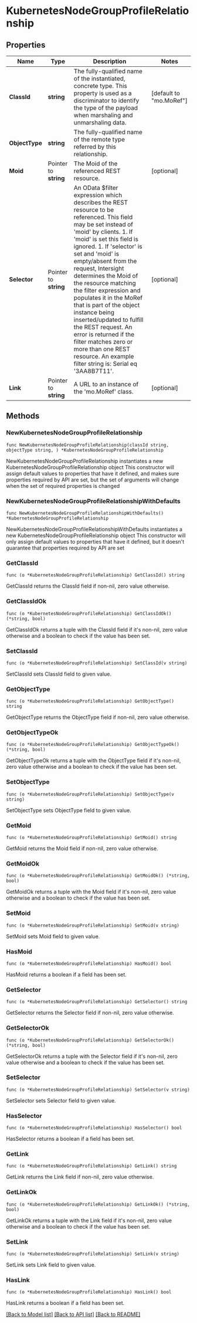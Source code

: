 # KubernetesNodeGroupProfileRelationship

## Properties

Name | Type | Description | Notes
------------ | ------------- | ------------- | -------------
**ClassId** | **string** | The fully-qualified name of the instantiated, concrete type. This property is used as a discriminator to identify the type of the payload when marshaling and unmarshaling data. | [default to "mo.MoRef"]
**ObjectType** | **string** | The fully-qualified name of the remote type referred by this relationship. | 
**Moid** | Pointer to **string** | The Moid of the referenced REST resource. | [optional] 
**Selector** | Pointer to **string** | An OData $filter expression which describes the REST resource to be referenced. This field may be set instead of &#39;moid&#39; by clients. 1. If &#39;moid&#39; is set this field is ignored. 1. If &#39;selector&#39; is set and &#39;moid&#39; is empty/absent from the request, Intersight determines the Moid of the resource matching the filter expression and populates it in the MoRef that is part of the object instance being inserted/updated to fulfill the REST request. An error is returned if the filter matches zero or more than one REST resource. An example filter string is: Serial eq &#39;3AA8B7T11&#39;. | [optional] 
**Link** | Pointer to **string** | A URL to an instance of the &#39;mo.MoRef&#39; class. | [optional] 

## Methods

### NewKubernetesNodeGroupProfileRelationship

`func NewKubernetesNodeGroupProfileRelationship(classId string, objectType string, ) *KubernetesNodeGroupProfileRelationship`

NewKubernetesNodeGroupProfileRelationship instantiates a new KubernetesNodeGroupProfileRelationship object
This constructor will assign default values to properties that have it defined,
and makes sure properties required by API are set, but the set of arguments
will change when the set of required properties is changed

### NewKubernetesNodeGroupProfileRelationshipWithDefaults

`func NewKubernetesNodeGroupProfileRelationshipWithDefaults() *KubernetesNodeGroupProfileRelationship`

NewKubernetesNodeGroupProfileRelationshipWithDefaults instantiates a new KubernetesNodeGroupProfileRelationship object
This constructor will only assign default values to properties that have it defined,
but it doesn't guarantee that properties required by API are set

### GetClassId

`func (o *KubernetesNodeGroupProfileRelationship) GetClassId() string`

GetClassId returns the ClassId field if non-nil, zero value otherwise.

### GetClassIdOk

`func (o *KubernetesNodeGroupProfileRelationship) GetClassIdOk() (*string, bool)`

GetClassIdOk returns a tuple with the ClassId field if it's non-nil, zero value otherwise
and a boolean to check if the value has been set.

### SetClassId

`func (o *KubernetesNodeGroupProfileRelationship) SetClassId(v string)`

SetClassId sets ClassId field to given value.


### GetObjectType

`func (o *KubernetesNodeGroupProfileRelationship) GetObjectType() string`

GetObjectType returns the ObjectType field if non-nil, zero value otherwise.

### GetObjectTypeOk

`func (o *KubernetesNodeGroupProfileRelationship) GetObjectTypeOk() (*string, bool)`

GetObjectTypeOk returns a tuple with the ObjectType field if it's non-nil, zero value otherwise
and a boolean to check if the value has been set.

### SetObjectType

`func (o *KubernetesNodeGroupProfileRelationship) SetObjectType(v string)`

SetObjectType sets ObjectType field to given value.


### GetMoid

`func (o *KubernetesNodeGroupProfileRelationship) GetMoid() string`

GetMoid returns the Moid field if non-nil, zero value otherwise.

### GetMoidOk

`func (o *KubernetesNodeGroupProfileRelationship) GetMoidOk() (*string, bool)`

GetMoidOk returns a tuple with the Moid field if it's non-nil, zero value otherwise
and a boolean to check if the value has been set.

### SetMoid

`func (o *KubernetesNodeGroupProfileRelationship) SetMoid(v string)`

SetMoid sets Moid field to given value.

### HasMoid

`func (o *KubernetesNodeGroupProfileRelationship) HasMoid() bool`

HasMoid returns a boolean if a field has been set.

### GetSelector

`func (o *KubernetesNodeGroupProfileRelationship) GetSelector() string`

GetSelector returns the Selector field if non-nil, zero value otherwise.

### GetSelectorOk

`func (o *KubernetesNodeGroupProfileRelationship) GetSelectorOk() (*string, bool)`

GetSelectorOk returns a tuple with the Selector field if it's non-nil, zero value otherwise
and a boolean to check if the value has been set.

### SetSelector

`func (o *KubernetesNodeGroupProfileRelationship) SetSelector(v string)`

SetSelector sets Selector field to given value.

### HasSelector

`func (o *KubernetesNodeGroupProfileRelationship) HasSelector() bool`

HasSelector returns a boolean if a field has been set.

### GetLink

`func (o *KubernetesNodeGroupProfileRelationship) GetLink() string`

GetLink returns the Link field if non-nil, zero value otherwise.

### GetLinkOk

`func (o *KubernetesNodeGroupProfileRelationship) GetLinkOk() (*string, bool)`

GetLinkOk returns a tuple with the Link field if it's non-nil, zero value otherwise
and a boolean to check if the value has been set.

### SetLink

`func (o *KubernetesNodeGroupProfileRelationship) SetLink(v string)`

SetLink sets Link field to given value.

### HasLink

`func (o *KubernetesNodeGroupProfileRelationship) HasLink() bool`

HasLink returns a boolean if a field has been set.


[[Back to Model list]](../README.md#documentation-for-models) [[Back to API list]](../README.md#documentation-for-api-endpoints) [[Back to README]](../README.md)


